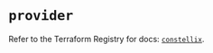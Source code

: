 # `provider`

Refer to the Terraform Registry for docs: [`constellix`](https://registry.terraform.io/providers/constellix/constellix/0.4.6/docs).

